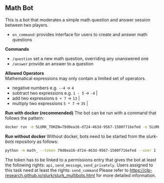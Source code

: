 ## Math Bot

This is a bot that moderates a simple math question and answer session between two players.
* `on_command`: provides interface for users to create and answer math questions

**Commands**  
* `/question` set a new math question, overriding any unanswered one
* `/answer` provide an answer to a question 

**Allowed Operators**  
Mathematical expressions may only contain a limited set of operators.

+ negative numbers e.g. `--4` -> `4`
+ subtract two expressions e.g. `1 - 5` -> `-4` |
+ add two expressions `6 + 7` -> `13` |
+ multiply two expressions `5 * 7` -> `35` |

**Run with docker (recommended)**
The bot can be run with a command that follows the pattern:
```bash
docker run -e SLURK_TOKEN=79d0ea16-d724-463d-9567-1500f716efed -e SLURK_USER=1 -e SLURK_PORT=5000 MATH_TASK_ID=1 --net="host" slurk/math-bot
```

**Run without docker**
Without docker, bots need to be started from the *slurk-bots* repository as follows:
```bash
python -m math_ --token 79d0ea16-d724-463d-9567-1500f716efed --user 1 --port 5000 --task 1
```

The token has to be linked to a permissions entry that gives the bot at least the following rights: `api`, `send_message`, `send_privately`.
Users assigned to this task need at least the rights: `send_command`
Please refer to <https://clp-research.github.io/slurk/slurk_multibots.html> for more detailed information.
